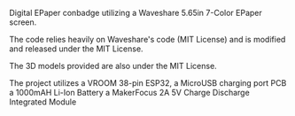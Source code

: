 Digital EPaper conbadge utilizing a Waveshare 5.65in 7-Color EPaper screen.

The code relies heavily on Waveshare's code (MIT License) and is modified and released under the MIT License.

The 3D models provided are also under the MIT License.

The project utilizes a VROOM 38-pin ESP32,
a MicroUSB charging port PCB
a 1000mAH Li-Ion Battery
a MakerFocus 2A 5V Charge Discharge Integrated Module

